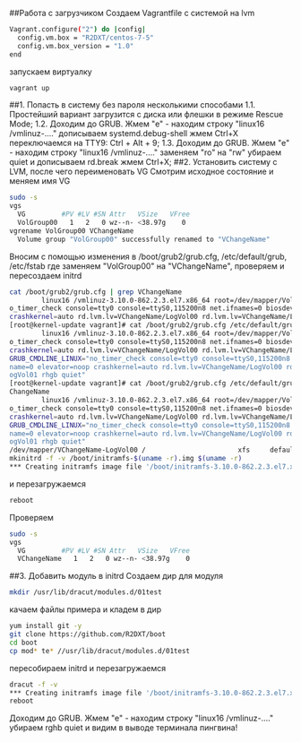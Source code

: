 ##Работа с загрузчиком
Создаем Vagrantfile с системой на lvm
```sh
Vagrant.configure("2") do |config|
  config.vm.box = "R2DXT/centos-7-5"
  config.vm.box_version = "1.0"
end
```
запускаем виртуалку
```sh
vagrant up
``` 
##1. Попасть в систему без пароля несколькими способами
1.1. Простейший вариант загрузится с диска или флешки в режиме Rescue Mode; 
1.2. Доходим до GRUB. Жмем "е" - находим строку "linux16 /vmlinuz-...." дописываем systemd.debug-shell жмем Ctrl+X переключаемся на TTY9: Ctrl + Alt + 9;
1.3. Доходим до GRUB. Жмем "е" - находим строку "linux16 /vmlinuz-...." заменяем "ro" на "rw" убираем quiet и дописываем rd.break жмем Ctrl+X;
##2. Установить систему с LVM, после чего переименовать VG
Смотрим исходное состояние и меняем имя VG
```sh
sudo -s 
vgs
  VG         #PV #LV #SN Attr   VSize   VFree
  VolGroup00   1   2   0 wz--n- <38.97g    0
vgrename VolGroup00 VChangeName
  Volume group "VolGroup00" successfully renamed to "VChangeName"
```
Вносим с помощью изменения в /boot/grub2/grub.cfg, /etc/default/grub, /etc/fstab где заменяем "VolGroup00" на "VChangeName", проверяем и пересоздаем initrd
```sh
cat /boot/grub2/grub.cfg | grep VChangeName
        linux16 /vmlinuz-3.10.0-862.2.3.el7.x86_64 root=/dev/mapper/VolGroup00-LogVol00 ro n
o_timer_check console=tty0 console=ttyS0,115200n8 net.ifnames=0 biosdevname=0 elevator=noop 
crashkernel=auto rd.lvm.lv=VChangeName/LogVol00 rd.lvm.lv=VChangeName/LogVol01 rhgb quiet   
[root@kernel-update vagrant]# cat /boot/grub2/grub.cfg /etc/default/grub| grep VChangeName  
        linux16 /vmlinuz-3.10.0-862.2.3.el7.x86_64 root=/dev/mapper/VolGroup00-LogVol00 ro n
o_timer_check console=tty0 console=ttyS0,115200n8 net.ifnames=0 biosdevname=0 elevator=noop 
crashkernel=auto rd.lvm.lv=VChangeName/LogVol00 rd.lvm.lv=VChangeName/LogVol01 rhgb quiet   
GRUB_CMDLINE_LINUX="no_timer_check console=tty0 console=ttyS0,115200n8 net.ifnames=0 biosdev
name=0 elevator=noop crashkernel=auto rd.lvm.lv=VChangeName/LogVol00 rd.lvm.lv=VChangeName/L
ogVol01 rhgb quiet"
[root@kernel-update vagrant]# cat /boot/grub2/grub.cfg /etc/default/grub /etc/fstab | grep V
ChangeName
        linux16 /vmlinuz-3.10.0-862.2.3.el7.x86_64 root=/dev/mapper/VolGroup00-LogVol00 ro n
o_timer_check console=tty0 console=ttyS0,115200n8 net.ifnames=0 biosdevname=0 elevator=noop 
crashkernel=auto rd.lvm.lv=VChangeName/LogVol00 rd.lvm.lv=VChangeName/LogVol01 rhgb quiet   
GRUB_CMDLINE_LINUX="no_timer_check console=tty0 console=ttyS0,115200n8 net.ifnames=0 biosdev
name=0 elevator=noop crashkernel=auto rd.lvm.lv=VChangeName/LogVol00 rd.lvm.lv=VChangeName/L
ogVol01 rhgb quiet"
/dev/mapper/VChangeName-LogVol00 /                       xfs     defaults        0 0 
mkinitrd -f -v /boot/initramfs-$(uname -r).img $(uname -r)
*** Creating initramfs image file '/boot/initramfs-3.10.0-862.2.3.el7.x86_64.img' done ***
```
и перезагружаемся
```sh
reboot 
```
Проверяем
```sh
sudo -s
vgs
  VG         #PV #LV #SN Attr   VSize   VFree
  VChangeName   1   2   0 wz--n- <38.97g    0
```
##3. Добавить модуль в initrd
Создаем дир для модуля
```sh
mkdir /usr/lib/dracut/modules.d/01test
```
качаем файлы примера и кладем в дир
```sh
yum install git -y 
git clone https://github.com/R2DXT/boot
cd boot 
cp mod* te* //usr/lib/dracut/modules.d/01test
```
пересобираем initrd и перезагружаемся
```sh
dracut -f -v
*** Creating initramfs image file '/boot/initramfs-3.10.0-862.2.3.el7.x86_64.img' done ***
reboot
```
Доходим до GRUB. Жмем "е" - находим строку "linux16 /vmlinuz-...." убираем rghb quiet
и видим в выводе терминала пингвина!
